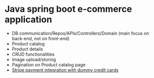 # Java spring boot e-commerce application

- DB communication/Repos/APIs/Controllers/Domain (main focus on back-end, not on front-end)
- Product catalog
- Product details
- CRUD functionalities
- Image upload/storing
- Pagination on Product catalog page
- <a href="https://stripe.com/">Stripe payment integration with dummy credit cards</a>
